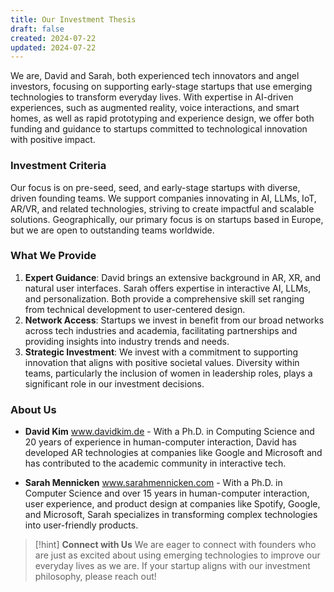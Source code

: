 ```yaml
---
title: Our Investment Thesis
draft: false
created: 2024-07-22
updated: 2024-07-22
---
```


We are, David and Sarah, both experienced tech innovators and angel investors, focusing on supporting early-stage startups that use emerging technologies to transform everyday lives. With expertise in AI-driven experiences, such as augmented reality, voice interactions, and smart homes, as well as rapid prototyping and experience design, we offer both funding and guidance to startups committed to technological innovation with positive impact.

### Investment Criteria

Our focus is on pre-seed, seed, and early-stage startups with diverse, driven founding teams. We support companies innovating in AI, LLMs, IoT, AR/VR, and related technologies, striving to create impactful and scalable solutions. Geographically, our primary focus is on startups based in Europe, but we are open to outstanding teams worldwide.


### What We Provide
1. **Expert Guidance**: David brings an extensive background in AR, XR, and natural user interfaces. Sarah offers expertise in interactive AI, LLMs, and personalization. Both provide a comprehensive skill set ranging from technical development to user-centered design.
2. **Network Access**: Startups we invest in benefit from our broad networks across tech industries and academia, facilitating partnerships and providing insights into industry trends and needs.
3. **Strategic Investment**: We invest with a commitment to supporting innovation that aligns with positive societal values. Diversity within teams, particularly the inclusion of women in leadership roles, plays a significant role in our investment decisions.

### About Us
- **David Kim** www.davidkim.de -
  With a Ph.D. in Computing Science and 20 years of experience in human-computer interaction, David has developed AR technologies at companies like Google and Microsoft and has contributed to the academic community in interactive tech.
  
- **Sarah Mennicken** www.sarahmennicken.com -
  With a Ph.D. in Computer Science and over 15 years in human-computer interaction, user experience, and product design at companies like Spotify, Google, and Microsoft, Sarah specializes in transforming complex technologies into user-friendly products.
  
>[!hint] **Connect with Us**
>We are eager to connect with founders who are just as excited about using emerging technologies to improve our everyday lives as we are. If your startup aligns with our investment philosophy, please reach out!